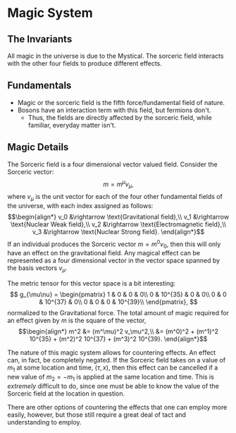 # Magic System

## The Invariants

All magic in the universe is due to the Mystical.
The sorceric field interacts with the other four fields to produce different effects.

## Fundamentals

* Magic or the sorceric field is the fifth force/fundamental field of nature.
* Bosons have an interaction term with this field, but fermions don't.
  * Thus, the fields are directly affected by the sorceric field, while familiar, everyday matter isn't.

## Magic Details

The Sorceric field is a four dimensional vector valued field.
Consider the Sorceric vector:
$$
	m = m^\mu v_\mu,
$$
where $v_\mu$ is the unit vector for each of the four other fundamental fields of the universe, with each index assigned as follows:
$$\begin{align*}
	v_0 &\rightarrow \text{Gravitational field},\\
	v_1 &\rightarrow \text{Nuclear Weak field},\\
	v_2 &\rightarrow \text{Electromagnetic field},\\
	v_3 &\rightarrow \text{Nuclear Strong field}.
\end{align*}$$
If an individual produces the Sorceric vector $m = m^0v_0$, then this will only have an effect on the gravitational field.
Any magical effect can be represented as a four dimensional vector in the vector space spanned by the basis vectors $v_\mu$.

The metric tensor for this vector space is a bit interesting:
$$
	g_{\mu\nu} = \begin{pmatrix}
		1 & 0 & 0 & 0\\
		0 & 10^{35} & 0 & 0\\
		0 & 0 & 10^{37} & 0\\
		0 & 0 & 0 & 10^{39}\\
	\end{pmatrix},
$$
normalized to the Gravitational force.
The total amount of magic required for an effect given by $m$ is the square of the vector,
$$\begin{align*}
	m^2 &= (m^\mu)^2 v_\mu^2,\\
	&= (m^0)^2 + (m^1)^2 10^{35} + (m^2)^2 10^{37} + (m^3)^2 10^{39}.
\end{align*}$$

The nature of this magic system allows for countering effects.
An effect can, in fact, be completely negated.
If the Sorceric field takes on a value of $m_1$ at some location and time, $(\tau, x)$, then this effect can be cancelled if a new value of $m_2 = -m_1$ is applied at the same location and time.
This is *extremely* difficult to do, since one must be able to know the value of the Sorceric field at the location in question.

There are other options of countering the effects that one can employ more easily, however, but those still require a great deal of tact and understanding to employ.
